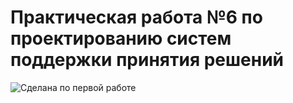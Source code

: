 # Практическая работа №6 по проектированию систем поддержки принятия решений

![Сделана по первой работе]([http://url/to/img.png](https://github.com/VasiliyNichnikov/FramesPracticeSix/blob/master/FramesPracticeSix/Static/Work1.png))

